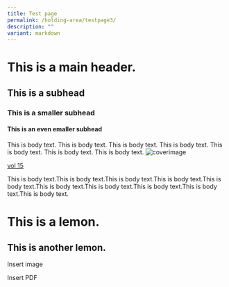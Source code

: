 ```yaml
---
title: Test page
permalink: /holding-area/testpage3/
description: ""
variant: markdown
---
```

# This is a main header.
## This is a subhead 
### This is a smaller subhead
#### This is an even emaller subhead

This is body text. This is body text. This is body text. This is body text. This is body text. This is body text. This is body text.
![coverimage](/images/covers/ba10-1.jpg)

[vol 15](/files/pdf/vol-15/v15-issue1_Disco.pdf)

This is body text.This is body text.This is body text.This is body text.This is body text.This is body text.This is body text.This is body text.This is body text.This is body text.

# This is a lemon.
## This is another lemon.

Insert image

Insert PDF